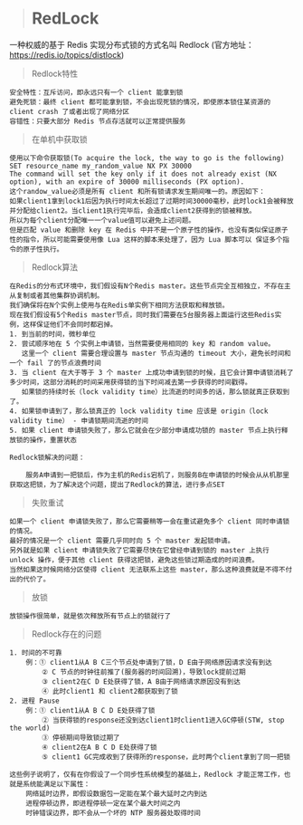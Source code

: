> # RedLock

一种权威的基于 Redis 实现分布式锁的方式名叫 Redlock (官方地址：https://redis.io/topics/distlock)

> Redlock特性
  
    安全特性：互斥访问，即永远只有一个 client 能拿到锁
    避免死锁：最终 client 都可能拿到锁，不会出现死锁的情况，即使原本锁住某资源的 client crash 了或者出现了网络分区
    容错性：只要大部分 Redis 节点存活就可以正常提供服务   
    
> 在单机中获取锁

    使用以下命令获取锁(To acquire the lock, the way to go is the following)
    SET resource_name my_random_value NX PX 30000
    The command will set the key only if it does not already exist (NX option), with an expire of 30000 milliseconds (PX option).
    这个randow_value必须是所有 client 和所有锁请求发生期间唯一的。原因如下：
    如果client1拿到lock1后因为执行时间太长超过了过期时间30000毫秒，此时lock1会被释放并分配给client2。当client1执行完毕后，会造成client2获得到的锁被释放。
    所以为每个client分配唯一一个value值可以避免上述问题。
    但是匹配 value 和删除 key 在 Redis 中并不是一个原子性的操作，也没有类似保证原子性的指令，所以可能需要使用像 Lua 这样的脚本来处理了，因为 Lua 脚本可以 保证多个指令的原子性执行。
    
    
> Redlock算法

    在Redis的分布式环境中，我们假设有N个Redis master。这些节点完全互相独立，不存在主从复制或者其他集群协调机制。
    我们确保将在N个实例上使用与在Redis单实例下相同方法获取和释放锁。
    现在我们假设有5个Redis master节点，同时我们需要在5台服务器上面运行这些Redis实例，这样保证他们不会同时都宕掉。
    1. 到当前的时间，微秒单位
    2. 尝试顺序地在 5 个实例上申请锁，当然需要使用相同的 key 和 random value。
       这里一个 client 需要合理设置与 master 节点沟通的 timeout 大小，避免长时间和一个 fail 了的节点浪费时间
    3. 当 client 在大于等于 3 个 master 上成功申请到锁的时候，且它会计算申请锁消耗了多少时间，这部分消耗的时间采用获得锁的当下时间减去第一步获得的时间戳得。
       如果锁的持续时长（lock validity time）比流逝的时间多的话，那么锁就真正获取到了。
    4. 如果锁申请到了，那么锁真正的 lock validity time 应该是 origin（lock validity time） - 申请锁期间流逝的时间
    5. 如果 client 申请锁失败了，那么它就会在少部分申请成功锁的 master 节点上执行释放锁的操作，重置状态
    
    Redlock锁解决的问题：
        
        服务A申请到一把锁后，作为主机的Redis宕机了，则服务B在申请锁的时候会从从机那里获取这把锁，为了解决这个问题，提出了Redlock的算法，进行多点SET
    
> 失败重试
    
    如果一个 client 申请锁失败了，那么它需要稍等一会在重试避免多个 client 同时申请锁的情况。
    最好的情况是一个 client 需要几乎同时向 5 个 master 发起锁申请。
    另外就是如果 client 申请锁失败了它需要尽快在它曾经申请到锁的 master 上执行 unlock 操作，便于其他 client 获得这把锁，避免这些锁过期造成的时间浪费。
    当然如果这时候网络分区使得 client 无法联系上这些 master，那么这种浪费就是不得不付出的代价了。

> 放锁
    
    放锁操作很简单，就是依次释放所有节点上的锁就行了
    
> Redlock存在的问题
    
    1. 时间的不可靠
        例：① client1从A B C三个节点处申请到了锁，D E由于网络原因请求没有到达
            ② C 节点的时钟往前推了(服务器的时间回溯)，导致lock提前过期
            ③ client2在C D E处获得了锁，A B由于网络请求原因没有到达
            ④ 此时client1 和 client2都获取到了锁
    2. 进程 Pause
        例：① client1从A B C D E处获得了锁
            ② 当获得锁的response还没到达client1时client1进入GC停顿(STW, stop the world)
            ③ 停顿期间导致锁过期了
            ④ client2在A B C D E处获得了锁
            ⑤ client1 GC完成收到了获得所的response，此时两个client拿到了同一把锁
    
    这些例子说明了，仅有在你假设了一个同步性系统模型的基础上，Redlock 才能正常工作，也就是系统能满足以下属性：
        网络延时边界，即假设数据包一定能在某个最大延时之内到达
        进程停顿边界，即进程停顿一定在某个最大时间之内
        时钟错误边界，即不会从一个坏的 NTP 服务器处取得时间
   
